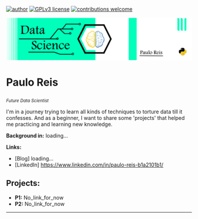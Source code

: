 
[![author](https://img.shields.io/badge/author-PauloReis-black.svg)](https://www.kaggle.com/paulosabinoreis) 
[![GPLv3 license](https://img.shields.io/badge/python-3.7+-blue.svg)](https://www.python.org/downloads/release/python-365/)
[![contributions welcome](https://img.shields.io/badge/contributions-welcome-brightgreen.svg?style=flat)](https://github.com/pauloreis-ds)

<p align="center">
  <img src="banner.png" >
</p>

# Paulo Reis
<sub>*Future Data Scientist*</sub>

I'm in a journey trying to learn all kinds of techniques to torture data till it confesses.
And as a beginner, I want to share some 'projects' that helped me practicing and learning new knowledge.

**Background in:** loading...

**Links:**
* [Blog] loading...
* [LinkedIn] https://www.linkedin.com/in/paulo-reis-b1a2101b1/


## Projects:
* **P1:** No_link_for_now
* **P2:** No_link_for_now

---
